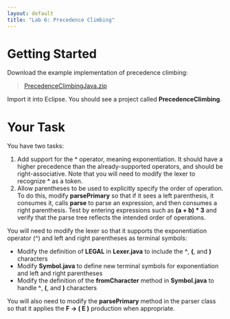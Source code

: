 ```yaml
---
layout: default
title: "Lab 6: Precedence Climbing"
---
```


Getting Started
===============

Download the example implementation of precedence climbing:

> [PrecedenceClimbingJava.zip](../lectures/PrecedenceClimbingJava.zip)

Import it into Eclipse.  You should see a project called **PrecedenceClimbing**.

Your Task
=========

You have two tasks:

1.  Add support for the **^** operator, meaning exponentiation. It should have a higher precedence than the already-supported operators, and should be right-associative. Note that you will need to modify the lexer to recognize **^** as a token.
2.  Allow parentheses to be used to explicitly specify the order of operation. To do this, modify **parsePrimary** so that if it sees a left parenthesis, it consumes it, calls **parse** to parse an expression, and then consumes a right parenthesis. Test by entering expressions such as **(a + b) \* 3** and verify that the parse tree reflects the intended order of operations.

You will need to modify the lexer so that it supports the exponentiation operator (^) and left and right parentheses as terminal symbols:

* Modify the definition of **LEGAL** in **Lexer.java** to include the **^**, **(**, and **)** characters
* Modify **Symbol.java** to define new terminal symbols for exponentiation and left and right parentheses
* Modify the definition of the **fromCharacter** method in **Symbol.java** to handle **^**, **(**, and **)** characters

You will also need to modify the **parsePrimary** method in the parser class so that it applies the **F &rarr; ( E )** production when appropriate.

<!--
## Solution

A solution is available: [PrecedenceClimbingSoln.zip](PrecedenceClimbingSoln.zip)
-->
